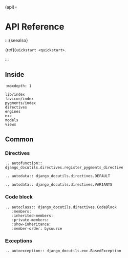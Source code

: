 (api)=

# API Reference

:::{seealso}

{ref}`Quickstart <quickstart>`.

:::

## Inside

```{toctree}
:maxdepth: 1

lib/index
favicon/index
pygments/index
directives
engines
exc
models
views
```

## Common

### Directives

```{eval-rst}
.. autofunction:: django_docutils.directives.register_pygments_directive
```

```{eval-rst}
.. autodata:: django_docutils.directives.DEFAULT
```

```{eval-rst}
.. autodata:: django_docutils.directives.VARIANTS
```

### Code block

```{eval-rst}
.. autoclass:: django_docutils.directives.CodeBlock
   :members:
   :inherited-members:
   :private-members:
   :show-inheritance:
   :member-order: bysource
```

### Exceptions

```{eval-rst}
.. autoexception:: django_docutils.exc.BasedException
```
